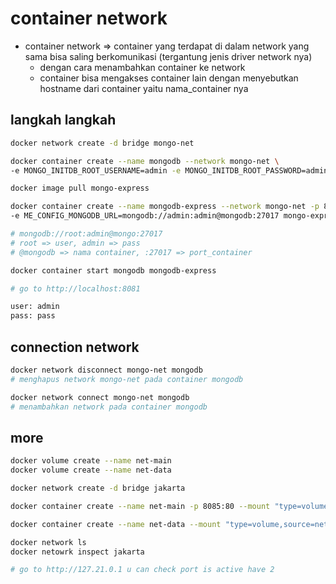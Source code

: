 # container network
- container network => container yang terdapat di dalam network yang sama bisa saling berkomunikasi (tergantung jenis driver network nya)
  - dengan cara menambahkan container ke network
  - container bisa mengakses container lain dengan menyebutkan hostname dari container yaitu nama_container nya

## langkah langkah
```bash
docker network create -d bridge mongo-net

docker container create --name mongodb --network mongo-net \
-e MONGO_INITDB_ROOT_USERNAME=admin -e MONGO_INITDB_ROOT_PASSWORD=admin mongo:latest

docker image pull mongo-express

docker container create --name mongodb-express --network mongo-net -p 8081:8081 \
-e ME_CONFIG_MONGODB_URL=mongodb://admin:admin@mongodb:27017 mongo-express:latest

# mongodb://root:admin@mongo:27017
# root => user, admin => pass
# @mongodb => nama container, :27017 => port_container

docker container start mongodb mongodb-express

# go to http://localhost:8081

user: admin
pass: pass
```

## connection network
```bash
docker network disconnect mongo-net mongodb
# menghapus network mongo-net pada container mongodb

docker network connect mongo-net mongodb
# menambahkan network pada container mongodb
```

## more
```bash
docker volume create --name net-main
docker volume create --name net-data

docker network create -d bridge jakarta

docker container create --name net-main -p 8085:80 --mount "type=volume,source=net-main" --network jakarta nginx:latest

docker container create --name net-data --mount "type=volume,source=net-data" --network jakarta nginx:latest

docker network ls
docker netowrk inspect jakarta

# go to http://127.21.0.1 u can check port is active have 2
```